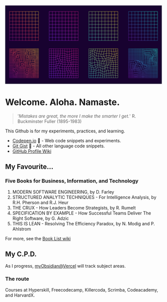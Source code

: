 ![Custom Header](custom-header.jpg)

# Welcome. Aloha. Namaste.

> '_Mistakes are great, the more I make the smarter I get._' R. Buckminster Fuller (1895-1983)

This Github is for my experiments, practices, and learning.

- [Codepen.io](https://codepen.io/GRibbans) 🔗 - Web code snippets and experiments.
- [Git Gist](https://gist.github.com/GRibbans) 🔗 - All other language code snippets.
- [GitHub Profile Wiki](https://github.com/GRibbans/Gribbans/wiki)

## My Favourite...

### Five Books for Business, Information, and Technology

1. MODERN SOFTWARE ENGINEERING, by D. Farley
2. STRUCTURED ANALYTIC TECHNIQUES - For Intelligence Analysis, by R.H. Pherson and R.J. Heur
3. THE CRUX - How Leaders Become Strategists, by R. Rumelt
4. SPECIFICATION BY EXAMPLE - How Successful Teams Deliver The Right Software, by G. Adzic
5. THIS IS LEAN - Resolving The Efficiency Paradox, by N. Modig and P. Ahlstrom

For more, see the [Book List wiki](https://github.com/GRibbans/Gribbans/wiki/Book-List)

## My C.P.D.

As I progress, [myObsidian@Vercel](https://myobsidian.vercel.app/) will track subject areas.

### The route

Courses at Hyperskill, Freecodecamp, Killercoda, Scrimba, Codeacademy, and HarvardX.

<!-- 

- [HTML5, CSS3 @ Scrimba](https://scrimba.com/learn/htmlandcss) to update
- [Javascript @ Scrimba](https://scrimba.com/learn/learnjavascript) to update.
- [CS for Python Programming @ HarvardX](https://www.edx.org/certificates/professional-certificate/harvardx-computer-science-for-python-programming) into new ground.

- Python app logic
  - Hyperskill course: ###
  - Hyperskill course: ###
  - Hyperskill course: ###
- Python UI
  - Eel or
  - Delphi-FMX-Python or
  - Tkinter (modern or bootstrap versions)
- **Python Project**
  - Three product ideas being researched, requirements written etc.
  - Groundwork already in progress within RITC Jira
- Webstack (HTML5/CSS3/JS)
  - **WebStack Project**
    - githubpages site
    - product site / sites
    - A SAAS tool functional slice back to front.
- Cloud Infra.
- Git, Git as remote/public hosting, Git as local/private hosting
- Jira??? 50/50
- AI - local (in progress), private hosted (AWS etc.), preparation of training material, training process, storage and redeployment of aligned AI.
- Dirty-hands projects, contribute to FOSS projects
--> 
